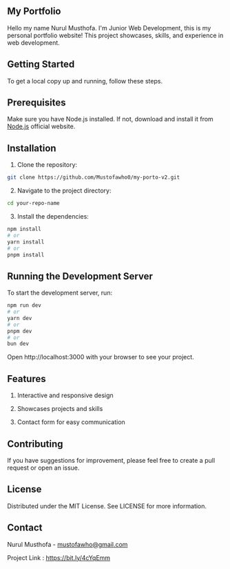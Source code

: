 ## My Portfolio

Hello my name Nurul Musthofa. I'm Junior Web Development, this is my personal portfolio website! This project showcases, skills, and experience in web development.

## Getting Started

To get a local copy up and running, follow these steps.

## Prerequisites

Make sure you have Node.js installed. If not, download and install it from [Node.js](https://nodejs.org/id) official website.

## Installation

1. Clone the repository:

```bash
git clone https://github.com/Mustofawho0/my-porto-v2.git
```

2. Navigate to the project directory:

```bash
cd your-repo-name
```

3. Install the dependencies:

```bash
npm install
# or
yarn install
# or
pnpm install
```

## Running the Development Server

To start the development server, run:

```bash
npm run dev
# or
yarn dev
# or
pnpm dev
# or
bun dev
```

Open http://localhost:3000 with your browser to see your project.

## Features

1. Interactive and responsive design

2. Showcases projects and skills

3. Contact form for easy communication

## Contributing

If you have suggestions for improvement, please feel free to create a pull request or open an issue.

## License

Distributed under the MIT License. See LICENSE for more information.

## Contact

Nurul Musthofa - mustofawho@gmail.com

Project Link : https://bit.ly/4cYqEmm

